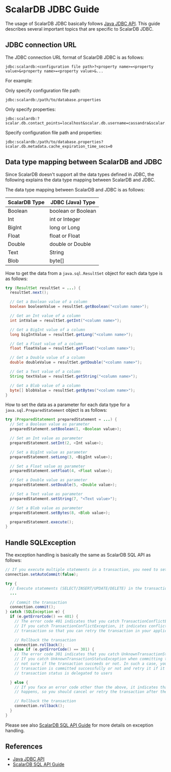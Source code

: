 # ScalarDB JDBC Guide

The usage of ScalarDB JDBC basically follows [Java JDBC API](https://docs.oracle.com/javase/8/docs/technotes/guides/jdbc/).
This guide describes several important topics that are specific to ScalarDB JDBC.

## JDBC connection URL

The JDBC connection URL format of ScalarDB JDBC is as follows:

```shell
jdbc:scalardb:<configuration file path>?<property name>=<property value>&<property name>=<property value>&...
```

For example:

Only specify configuration file path:

```shell
jdbc:scalardb:/path/to/database.properties
```

Only specify properties:

```shell
jdbc:scalardb:?scalar.db.contact_points=localhost&scalar.db.username=cassandra&scalar.db.password=cassandra&scalar.db.storage=cassandra
```

Specify configuration file path and properties:

```shell
jdbc:scalardb:/path/to/database.properties?scalar.db.metadata.cache_expiration_time_secs=0
```

## Data type mapping between ScalarDB and JDBC

Since ScalarDB doesn't support all the data types defined in JDBC, the following explains the data type mapping between ScalarDB and JDBC.

The data type mapping between ScalarDB and JDBC is as follows:

| ScalarDB Type | JDBC (Java) Type   |
| -------------- | ------------------ |
| Boolean        | boolean or Boolean |
| Int            | int or Integer     |
| BigInt         | long or Long       |
| Float          | float or Float     |
| Double         | double or Double   |
| Text           | String             |
| Blob           | byte[]             |

How to get the data from a `java.sql.ResultSet` object for each data type is as follows:

```java
try (ResultSet resultSet = ...) {
  resultSet.next();

  // Get a Boolean value of a column
  boolean booleanValue = resultSet.getBoolean("<column name>");

  // Get an Int value of a column
  int intValue = resultSet.getInt("<column name>");

  // Get a BigInt value of a column
  long bigIntValue = resultSet.getLong("<column name>");

  // Get a Float value of a column
  float floatValue = resultSet.getFloat("<column name>");

  // Get a Double value of a column
  double doubleValue = resultSet.getDouble("<column name>");

  // Get a Text value of a column
  String textValue = resultSet.getString("<column name>");

  // Get a Blob value of a column
  byte[] blobValue = resultSet.getBytes("<column name>");
}
```

How to set the data as a parameter for each data type for a `java.sql.PreparedStatement` object is as follows:

```java
try (PreparedStatement preparedStatement = ...) {
  // Set a Boolean value as parameter
  preparedStatement.setBoolean(1, <Boolean value>);

  // Set an Int value as parameter
  preparedStatement.setInt(2, <Int value>);

  // Set a BigInt value as parameter
  preparedStatement.setLong(3, <BigInt value>);

  // Set a Float value as parameter
  preparedStatement.setFloat(4, <Float value>);

  // Set a Double value as parameter
  preparedStatement.setDouble(5, <Double value>);

  // Set a Text value as parameter
  preparedStatement.setString(7, "<Text value>");

  // Set a Blob value as parameter
  preparedStatement.setBytes(8, <Blob value>);

  preparedStatement.execute();
}
```

## Handle SQLException

The exception handling is basically the same as ScalarDB SQL API as follows:

```java
// If you execute multiple statements in a transaction, you need to set auto-commit to false.
connection.setAutoCommit(false);

try {
  // Execute statements (SELECT/INSERT/UPDATE/DELETE) in the transaction
  ...

  // Commit the transaction
  connection.commit();
} catch (SQLException e) {
  if (e.getErrorCode() == 401) {
    // The error code 401 indicates that you catch TransactionConflictException.
    // If you catch TransactionConflictException, it indicates conflicts happen during a
    // transaction so that you can retry the transaction in your application

    // Rollback the transaction
    connection.rollback();
  } else if (e.getErrorCode() == 301) {
    // The error code 301 indicates that you catch UnknownTransactionStatusException.
    // If you catch UnknownTransactionStatusException when committing the transaction, you are
    // not sure if the transaction succeeds or not. In such a case, you need to check if the
    // transaction is committed successfully or not and retry it if it failed. How to identify a
    // transaction status is delegated to users

  } else {
    // If you face an error code other than the above, it indicates that an unexpected failure
    // happens, so you should cancel or retry the transaction after the failure/error is fixed

    // Rollback the transaction
    connection.rollback();
  }
}
```

Please see also [ScalarDB SQL API Guide](sql-api-guide.md) for more details on exception handling.

## References

- [Java JDBC API](https://docs.oracle.com/javase/8/docs/technotes/guides/jdbc/)
- [ScalarDB SQL API Guide](sql-api-guide.md)
